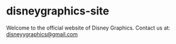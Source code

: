 # disneygraphics-site
Welcome to the official website of Disney Graphics. Contact us at: disneyygraphics@gmail.com
